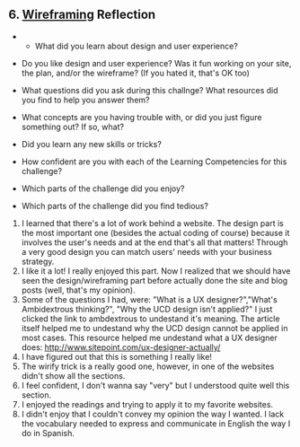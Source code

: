 ## 6. [Wireframing](6_wireframing/readme.md) Reflection

* * What did you learn about design and user experience? 
* Do you like design and user experience? Was it fun working on your site, the plan, and/or the wireframe? (If you hated it, that's OK too)

* What questions did you ask during this challnge? What resources did you find to help you answer them?  
* What concepts are you having trouble with, or did you just figure something out? If so, what?  
* Did you learn any new skills or tricks?
* How confident are you with each of the Learning Competencies for this challenge? 
* Which parts of the challenge did you enjoy?
* Which parts of the challenge did you find tedious?

1. I learned that there's a lot of work behind a website. The design part is the most important one (besides the actual coding of course) because it involves the user's needs and at the end that's all that matters! Through a very good design you can match users' needs with your business strategy.
2. I like it a lot! I really enjoyed this part. Now I realized that we should have seen the design/wireframing part before actually done the site and blog posts (well, that's my opinion).
3. Some of the questions I had, were: "What is a UX designer?","What's Ambidextrous thinking?", "Why the UCD design isn't applied?" I just clicked the link to ambdextrous to undestand it's meaning. The article itself helped me to undestand why the UCD design cannot be applied in most cases. This resource helped me undestand what a UX designer does: http://www.sitepoint.com/ux-designer-actually/
4. I have figured out that this is something I really like!
5. The wirify trick is a really good one, however, in one of the websites didn't show all the sections.
6. I feel confident, I don't wanna say "very" but I understood quite well this section.
7. I enjoyed the readings and trying to apply it to my favorite websites.
8. I didn't enjoy that I couldn't convey my opinion the way I wanted. I lack the vocabulary needed to express and communicate in English the way I do in Spanish.  